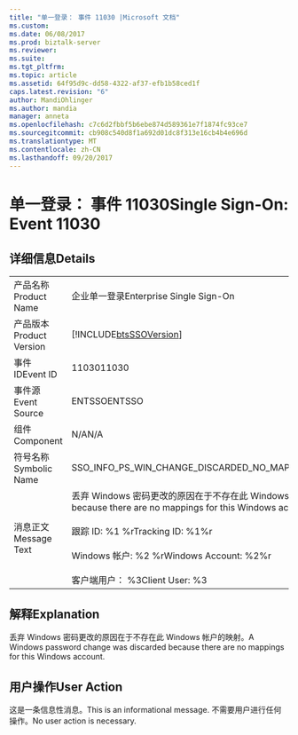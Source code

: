 ```yaml
---
title: "单一登录： 事件 11030 |Microsoft 文档"
ms.custom: 
ms.date: 06/08/2017
ms.prod: biztalk-server
ms.reviewer: 
ms.suite: 
ms.tgt_pltfrm: 
ms.topic: article
ms.assetid: 64f95d9c-dd58-4322-af37-efb1b58ced1f
caps.latest.revision: "6"
author: MandiOhlinger
ms.author: mandia
manager: anneta
ms.openlocfilehash: c7c6d2fbbf5b6ebe874d589361e7f1874fc93ce7
ms.sourcegitcommit: cb908c540d8f1a692d01dc8f313e16cb4b4e696d
ms.translationtype: MT
ms.contentlocale: zh-CN
ms.lasthandoff: 09/20/2017
---
```

# <a name="single-sign-on-event-11030"></a><span data-ttu-id="419cf-102">单一登录： 事件 11030</span><span class="sxs-lookup"><span data-stu-id="419cf-102">Single Sign-On: Event 11030</span></span>
## <a name="details"></a><span data-ttu-id="419cf-103">详细信息</span><span class="sxs-lookup"><span data-stu-id="419cf-103">Details</span></span>  
  
|||  
|-|-|  
|<span data-ttu-id="419cf-104">产品名称</span><span class="sxs-lookup"><span data-stu-id="419cf-104">Product Name</span></span>|<span data-ttu-id="419cf-105">企业单一登录</span><span class="sxs-lookup"><span data-stu-id="419cf-105">Enterprise Single Sign-On</span></span>|  
|<span data-ttu-id="419cf-106">产品版本</span><span class="sxs-lookup"><span data-stu-id="419cf-106">Product Version</span></span>|[!INCLUDE[btsSSOVersion](../includes/btsssoversion-md.md)]|  
|<span data-ttu-id="419cf-107">事件 ID</span><span class="sxs-lookup"><span data-stu-id="419cf-107">Event ID</span></span>|<span data-ttu-id="419cf-108">11030</span><span class="sxs-lookup"><span data-stu-id="419cf-108">11030</span></span>|  
|<span data-ttu-id="419cf-109">事件源</span><span class="sxs-lookup"><span data-stu-id="419cf-109">Event Source</span></span>|<span data-ttu-id="419cf-110">ENTSSO</span><span class="sxs-lookup"><span data-stu-id="419cf-110">ENTSSO</span></span>|  
|<span data-ttu-id="419cf-111">组件</span><span class="sxs-lookup"><span data-stu-id="419cf-111">Component</span></span>|<span data-ttu-id="419cf-112">N/A</span><span class="sxs-lookup"><span data-stu-id="419cf-112">N/A</span></span>|  
|<span data-ttu-id="419cf-113">符号名称</span><span class="sxs-lookup"><span data-stu-id="419cf-113">Symbolic Name</span></span>|<span data-ttu-id="419cf-114">SSO_INFO_PS_WIN_CHANGE_DISCARDED_NO_MAPPINGS</span><span class="sxs-lookup"><span data-stu-id="419cf-114">SSO_INFO_PS_WIN_CHANGE_DISCARDED_NO_MAPPINGS</span></span>|  
|<span data-ttu-id="419cf-115">消息正文</span><span class="sxs-lookup"><span data-stu-id="419cf-115">Message Text</span></span>|<span data-ttu-id="419cf-116">丢弃 Windows 密码更改的原因在于不存在此 Windows 帐户的映射。%r</span><span class="sxs-lookup"><span data-stu-id="419cf-116">A Windows password change was discarded because there are no mappings for this Windows account.%r</span></span><br /><br /> <span data-ttu-id="419cf-117">跟踪 ID: %1 %r</span><span class="sxs-lookup"><span data-stu-id="419cf-117">Tracking ID: %1%r</span></span><br /><br /> <span data-ttu-id="419cf-118">Windows 帐户: %2 %r</span><span class="sxs-lookup"><span data-stu-id="419cf-118">Windows Account: %2%r</span></span><br /><br /> <span data-ttu-id="419cf-119">客户端用户： %3</span><span class="sxs-lookup"><span data-stu-id="419cf-119">Client User: %3</span></span>|  
  
## <a name="explanation"></a><span data-ttu-id="419cf-120">解释</span><span class="sxs-lookup"><span data-stu-id="419cf-120">Explanation</span></span>  
 <span data-ttu-id="419cf-121">丢弃 Windows 密码更改的原因在于不存在此 Windows 帐户的映射。</span><span class="sxs-lookup"><span data-stu-id="419cf-121">A Windows password change was discarded because there are no mappings for this Windows account.</span></span>  
  
## <a name="user-action"></a><span data-ttu-id="419cf-122">用户操作</span><span class="sxs-lookup"><span data-stu-id="419cf-122">User Action</span></span>  
 <span data-ttu-id="419cf-123">这是一条信息性消息。</span><span class="sxs-lookup"><span data-stu-id="419cf-123">This is an informational message.</span></span> <span data-ttu-id="419cf-124">不需要用户进行任何操作。</span><span class="sxs-lookup"><span data-stu-id="419cf-124">No user action is necessary.</span></span>